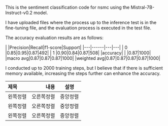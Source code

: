 This is the sentiment classification code for nsmc using the Mistral-7B-Instruct-v0.2 model.

I have uploaded files where the process up to the inference test is in the fine-tuning file, and the evaluation process is executed in the test file.

The accuracy evaluation results are as follows:

|   |Precision|Recall|f1-score|Support|
|---|------|---|---|
| 0 |0.85|0.95|0.87|492|
| 1 |0.90|0.84|0.87|508|
|accuracy|    |    |0.87|1000|
|macro avg|0.87|0.87|0.87|1000|
|weighted avg|0.87|0.87|0.87|0.87|1000|

I conducted up to 2000 training steps, but I believe that if there is sufficient memory available, increasing the steps further can enhance the accuracy.

|제목|내용|설명|
|:---|---:|:---:|
|왼쪽정렬|오른쪽정렬|중앙정렬|
|왼쪽정렬|오른쪽정렬|중앙정렬|
|왼쪽정렬|오른쪽정렬|중앙정렬|
